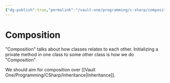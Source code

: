 ```yaml
---
{"dg-publish":true,"permalink":"/vault-one/programming/c-sharp/compositon/"}
---
```


# Composition
"Composition" talks about how classes relates to each other.
Initializing a private method in one class to some other class is how we do "Composition". 

We should aim for composition over [[Vault One/Programming/CSharp/Inheritance\|Inheritance]].